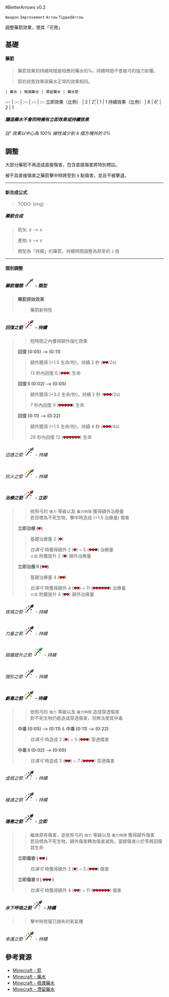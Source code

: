 #BetterArrows v0.2

`Weapon` `Improvement` `Arrow` `TippedArrow`

調整藥箭效果，使其「可用」

## 基礎

#### 藥箭
> 藥箭效果的持續時間是相應的藥水的1⁄8，持續時間不會被弓的強力影響。
>
> 箭的狀態效果與藥水正常的效果相同。


    | 藥水 | 噴濺藥水 | 滯留藥水 | 藥水箭
:-- | :-: | :-: | :-: | :-:
立即效果（比例） | 2 | 2[¹](#note1) | 1 | 1
持續效果（比例） | 8 | 8[¹](#note1) | 2 | 1

##### 釀造藥水不會同時擁有立即效果或持續效果
    
<a name="note1"></a>
###### 註¹ 效果以中心為 100% 線性減少到 4 個方塊外的 0%

## 調整

大部分藥箭不再造成直接傷害，包含直接傷害將特別標註。

被不具直接傷害之藥箭擊中時將受到 `0` 點傷害，並且不被擊退。

---
#### 新合成公式

> TODO: [img]

##### 藥箭合成

> 箭矢: `8` --> `4`
> 
> 產物: `8` --> `4`
> 
> 類型為「持續」的藥箭，持續時間調整為原來的 `2` 倍

---
#### 個別調整

##### 藥箭種類 ![arrow] - 類型
> 
> __藥箭原始效果__
> > 藥箭新特性

##### 回復之箭 ![arrow-regen] - 持續
> > 短時間之內獲得額外強化效果
>
> __回復 (0:05) --> (0:11)__
> > 額外獲得 (+1.5 生命/秒)，持續 2 秒 (![heart]![half_heart]/2s)
> >
> > 13 秒內回復 6 (![heart]![heart]![heart]) 生命
>
> __回復 II (0:02) --> (0:05)__
> > 額外獲得 (+3.0 生命/秒)，持續 2 秒 (![heart]![heart]![heart]/2s)
> >
> > 7 秒內回復 9 (![heart]![heart]![heart]![heart]![half_heart]) 生命
>
> __回復 (0:11) --> (0:22)__
> > 額外獲得 (+1.5 生命/秒)，持續 4 秒 (![heart]![heart]![heart]/4s)
> >
> > 26 秒內回復 12 (![heart]![heart]![heart]![heart]![heart]![heart]) 生命

###### 迅捷之箭 ![arrow-speed] - 持續
###### 抗火之箭 ![arrow-fire-resistance] - 持續
##### 治療之箭 ![arrow-instant-heal] - 立即
> > 依照弓的 `強力` 等級以及 `蓄力時間` 獲得額外治療量  
> > 若目標為不死生物，擊中時造成 (+1.5 治療量) 傷害
>
> __立即治療 (![heart])__
> > 基礎治療量 2 (![heart])
> >
> > _拉滿弓_ 時獲得額外 2 (![heart]) ~ 5 (![heart]![heart]![half_heart]) 治療量  
> > `火焰` 附魔提升 2 (![heart]) 額外治療量
>
> __立即治療 II (![heart]![heart])__
> > 基礎治療量 4 (![heart]![heart])
> >
> > _拉滿弓_ 時獲得額外 4 (![heart]![heart]) ~ 11 (![heart]![heart]![heart]![heart]![heart]![half_heart]) 治療量  
> > `火焰` 附魔提升 4 (![heart]![heart]) 額外治療量

###### 夜視之箭 ![arrow-night-vision] - 持續
###### 力量之箭 ![arrow-strength] - 持續
###### 跳躍提升之箭 ![arrow-jump] - 持續
###### 隱形之箭 ![arrow-invisibility] - 持續
##### 劇毒之箭 ![arrow-poison] - 持續
> > 依照弓的 `強力` 等級以及 `蓄力時間` 造成穿透傷害  
> > 對不死生物仍能造成穿透傷害，但無法使其中毒
>
> __中毒 (0:05) --> (0:11)__ & __中毒 (0:11) --> (0:22)__
> > _拉滿弓_ 時造成 2 (![heart]) ~ 5 (![heart]![heart]![half_heart]) 穿透傷害
>
> __中毒 II (0:02) --> (0:05)__
> > _拉滿弓_ 時造成 3 (![heart]![half_heart]) ~ 7 (![heart]![heart]![heart]![half_heart]) 穿透傷害

###### 虛弱之箭 ![arrow-weakness] - 持續
###### 緩速之箭 ![arrow-slowness] - 持續
##### 傷害之箭 ![arrow-instant-damage] - 立即
> > 繼承原有傷害，並依照弓的 `強力` 等級以及 `蓄力時間` 獲得額外傷害  
> > 若目標為不死生物，額外傷害轉為傷害減免，當總傷害小於零將回復其生命
>
> __立即傷害 ( ![heart]![half_heart] )__
> > _拉滿弓_ 時獲得額外 2 (![heart]) ~ 5 (![heart]![heart]![half_heart]) 傷害
>
> __立即傷害 II ( ![heart]![heart]![heart] )__
> > _拉滿弓_ 時獲得額外 4 (![heart]![heart]) ~ 11 (![heart]![heart]![heart]![heart]![heart]![half_heart]) 傷害

##### 水下呼吸之箭 ![arrow-water-breathing] - 持續
> > 擊中時恢復已損失的氧氣槽

###### 幸運之箭 ![arrow-luck] - 持續

## 參考資源
- [Minecraft - 箭](http://minecraft-zh.gamepedia.com/%E7%AE%AD)
- [Minecraft - 藥水](http://minecraft-zh.gamepedia.com/%E8%8D%AF%E6%B0%B4)
- [Minecraft - 噴濺藥水](http://minecraft-zh.gamepedia.com/%E5%96%B7%E6%BA%85%E8%8D%AF%E6%B0%B4)
- [Minecraft - 滯留藥水](http://minecraft-zh.gamepedia.com/%E6%BB%9E%E7%95%99%E8%8D%AF%E6%B0%B4)

[heart]: status/heart.png "Heart"
[half_heart]: status/half-heart.png "Half heart"

[arrow]: items/arrow.png "arrow"
[arrow-regen]: items/arrow-regen.png "arrow-regen"
[arrow-speed]: items/arrow-speed.png "arrow-speed"
[arrow-fire-resistance]: items/arrow-fire-resistance.png "arrow-fire-resistance"
[arrow-instant-heal]: items/arrow-instant-heal.png "arrow-instant-heal"
[arrow-night-vision]: items/arrow-night-vision.png "arrow-night-vision"
[arrow-strength]: items/arrow-strength.png "arrow-strength"
[arrow-jump]: items/arrow-jump.png "arrow-jump"
[arrow-invisibility]: items/arrow-invisibility.png "arrow-invisibility"
[arrow-poison]: items/arrow-poison.png "arrow-poison"
[arrow-weakness]: items/arrow-weakness.png "arrow-weakness"
[arrow-slowness]: items/arrow-slowness.png "arrow-slowness"
[arrow-instant-damage]: items/arrow-instant-damage.png "arrow-instant-damage"
[arrow-water-breathing]: items/arrow-water-breathing.png "arrow-water-breathing"
[arrow-luck]: items/arrow-luck.png "arrow-luck"
